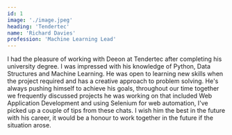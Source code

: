 ```yaml
---
id: 1
image: './image.jpeg'
heading: 'Tendertec'
name: 'Richard Davies'
profession: 'Machine Learning Lead'
---
```

I had the pleasure of working with Deeon at Tendertec after completing his university degree. I was impressed with his knowledge of Python, Data Structures and Machine Learning. He was open to learning new skills when the project required and has a creative approach to problem solving. He's always pushing himself to achieve his goals, throughout our time together we frequently discussed projects he was working on that included Web Application Development and using Selenium for web automation, I've picked up a couple of tips from these chats. I wish him the best in the future with his career, it would be a honour to work together in the future if the situation arose. 